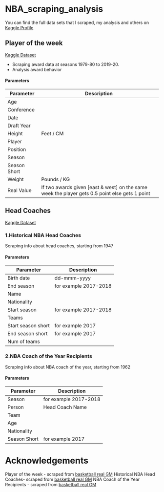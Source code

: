# NBA_scraping_analysis
You can find the full data sets that I scraped, my analysis and others on [Kaggle Profile](https://www.kaggle.com/jacobbaruch)

## Player of the week 
[Kaggle Dataset](https://www.kaggle.com/jacobbaruch/nba-player-of-the-week)
* Scraping award data at seasons 1979-80 to 2019-20.
* Analysis award behavior

#### Parameters

 | Parameter |	Description	|
 | --- | --- |
 | Age| |
 | Conference | |
 | Date | |
 | Draft Year | |
 | Height | Feet / CM |
 | Player | |
 | Position | |
 | Season | |
 | Season Short | |
 | Weight | Pounds / KG|
 | Real Value | If two awards given [east & west] on the same week the player gets 0.5 point else gets 1 point |

## Head Coaches 
[Kaggle Dataset](https://www.kaggle.com/jacobbaruch/nba-head-coaches)
### 1.Historical NBA Head Coaches
 Scraping info about head coaches, starting from 1947

 #### Parameters

  | Parameter |	Description	|
  | --- | --- |
  | Birth date| dd-mmm-yyyy|
  | End season | for example 2017-2018 |
  | Name | |
  | Nationality | |
  | Start season | for example 2017-2018|
  | Teams | |
  | Start season short | for example 2017|
  | End season short | for example 2017|
  | Num of teams | |
 
### 2.NBA Coach of the Year Recipients
 Scraping info about NBA coach of the year, starting from 1962

 #### Parameters

  | Parameter |	Description	|
  | --- | --- |
  | Season |	for example 2017-2018	|
  | Person |	Head Coach Name|
  | Team | |
  | Age | |
  | Nationality | |
  | Season Short | for example 2017 |
  


  
# Acknowledgements

Player of the week - scraped from [basketball real GM](https://basketball.realgm.com/)
Historical NBA Head Coaches- scraped from [basketball real GM](https://basketball.realgm.com/nba/staff-members/20/Head-Coach/Historical)
NBA Coach of the Year Recipients - scraped from [basketball real GM](https://basketball.realgm.com/nba/awards/by-type/Coach-of-the-Year/9001)
